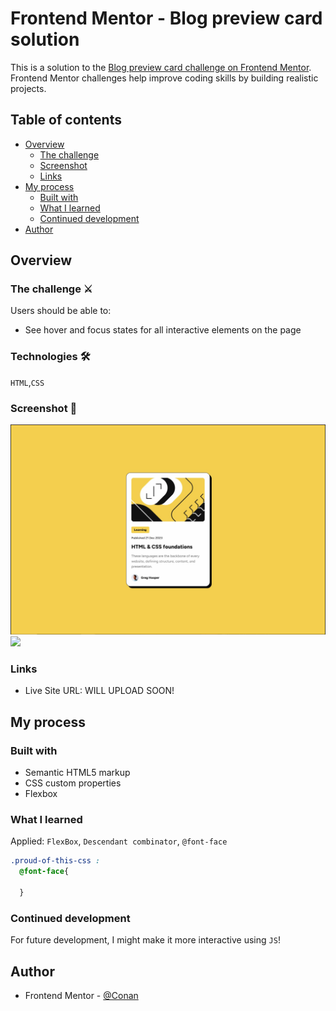 # Frontend Mentor - Blog preview card solution

This is a solution to the [Blog preview card challenge on Frontend Mentor](https://www.frontendmentor.io/challenges/blog-preview-card-ckPaj01IcS). Frontend Mentor challenges help improve coding skills by building realistic projects. 

## Table of contents

- [Overview](#overview)
  - [The challenge](#the-challenge)
  - [Screenshot](#screenshot)
  - [Links](#links)
- [My process](#my-process)
  - [Built with](#built-with)
  - [What I learned](#what-i-learned)
  - [Continued development](#continued-development)
- [Author](#author)

## Overview

### The challenge ⚔

Users should be able to:

- See hover and focus states for all interactive elements on the page

### Technologies 🛠
`HTML`,`CSS`

### Screenshot 📸
![img.png](img.png)
![](./screenshot.jpg)
### Links
- Live Site URL: []() WILL UPLOAD SOON!  

## My process
### Built with

- Semantic HTML5 markup
- CSS custom properties
- Flexbox

### What I learned
  Applied: `FlexBox`, `Descendant combinator`, `@font-face`
```css
.proud-of-this-css :
  @font-face{
    
  }
```

### Continued development
For future development, I might make it more interactive using `JS`! 

## Author

[//]: # (- Website - [Add your name here]&#40;https://www.your-site.com&#41;)
- Frontend Mentor - [@Conan](https://www.frontendmentor.io/profile/ZYMNZ)
